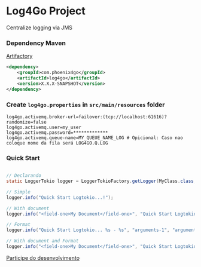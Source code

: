 # Log4Go Project

Centralize logging via JMS

### Dependency Maven
[Artifactory](https://maven.apache.org/)
```xml
<dependency>
	<groupId>com.phoenix4go</groupId>
	<artifactId>log4go</artifactId>
	<version>X.X.X-SNAPSHOT</version>
</dependency>
```	
### Create `log4go.properties` in `src/main/resources` folder 
```
log4go.activemq.broker-url=failover:(tcp://localhost:61616)?randomize=false
log4go.activemq.user=my_user
log4go.activemq.password=*************
log4go.activemq.queue-name=MY_QUEUE_NAME_LOG # Opicional: Caso nao coloque nome da fila será LOG4GO.Q.LOG 
```

### Quick Start
```java

// Declarando 
static LoggerTokio logger = LoggerTokioFactory.getLogger(MyClass.class, "application", "division");

// Simple
logger.info("Quick Start Logtokio...!");

// With document
logger.info("<field-one>My Document</field-one>", "Quick Start Logtokio...!"); 

// Format
logger.info("Quick Start Logtokio... %s - %s", "arguments-1", "arguments-2");

// With document and Format
logger.info("<field-one>My Document</field-one>", "Quick Start Logtokio... %s - %s", "arguments-1", "arguments-2");
```

[Participe do desenvolvimento](https://trello.com/b/1wS1FI0u/logtokio-project)

